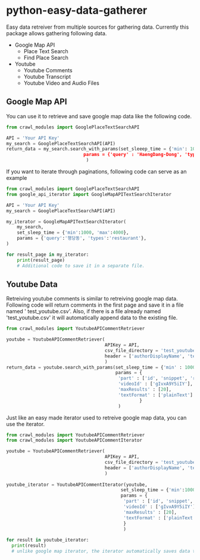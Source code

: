 # python-easy-data-gatherer
Easy data retreiver from multiple sources for gathering data.
Currently this package allows gathering following data.
* Google Map API
  * Place Text Search
  * Find Place Search
* Youtube
  * Youtube Comments 
  * Youtube Transcript
  * Youtube Video and Audio Files
  
## Google Map API
You can use it to retrieve and save google map data like the following code.

```python
from crawl_modules import GooglePlaceTextSearchAPI

API = 'Your API Key'
my_search = GooglePlaceTextSearchAPI(API)
return_data = my_search.search_with_params(set_sleeep_time = {'min': 1000, 'max : 2000}
                             params = {'query' : 'HaengDang-Dong', 'types' : 'restaurant}
                              )
```

  If you want to iterate through paginations, following code can serve as an example
  
```python
from crawl_modules import GooglePlaceTextSearchAPI
from google_api_iterator import GoogleMapAPITextSearchIterator

API = 'Your API Key'
my_search = GooglePlaceTextSearchAPI(API)

my_iterator = GoogleMapAPITextSearchIterator(
    my_search,
    set_sleep_time = {'min':1000, 'max':4000},
    params = {'query':'행당동', 'types':'restaurant'},
)

for result_page in my_iterator:
    print(result_page)
    # Additional code to save it in a separate file.

```
 
## Youtube Data
Retreiving youtube comments is similar to retreiving google map data.
Following code will return comments in the first page and save it in a file named ' test_youtube.csv'.
Also, if there is a file already named 'test_youtube.csv' it will automatically append data to the 
existing file.

```python
from crawl_modules import YoutubeAPICommentRetriever

youtube = YoutubeAPICommentRetriever(
                                     APIKey = API, 
                                     csv_file_directory = 'test_youtube.csv', 
                                     header = ['authorDisplayName', 'textDisplay', 'videoId', 'id', 'publishedAt', 'updatedAt'],
                                     )
return_data = youtube.search_with_params(set_sleep_time = {'min' : 1000, 'max' : 2000},
                                         params = {
                                          'part' : ['id', 'snippet', 'replies'],
                                          'videoId' : ['gIvxA9Y5iIY'],
                                          'maxResults' : [20],
                                          'textFormat' : ['plainText']
                                                  }
                                          )
```

Just like an easy made iterator used to retreive google map data, you can use the iterator.

```python
from crawl_modules import YoutubeAPICommentRetriever
from crawl_modules import YoutubeAPICommentIterator

youtube = YoutubeAPICommentRetriever(
                                     APIKey = API, 
                                     csv_file_directory = 'test_youtube.csv', 
                                     header = ['authorDisplayName', 'textDisplay', 'videoId', 'id', 'publishedAt', 'updatedAt'],
                                     )
                                     
youtube_iterator = YoutubeAPICommentIterator(youtube, 
                                           set_sleep_time = {'min':1000, 'max':2000},
                                           params = {
                                            'part' : ['id', 'snippet', 'replies'],
                                            'videoId' : ['gIvxA9Y5iIY'],
                                            'maxResults' : [20],
                                            'textFormat' : ['plainText']
                                            }
                                            )
                                            
for result in youtube_iterator:
  print(result)
  # unlike google map iterator, the iterator automatically saves data to the csv file.
```

